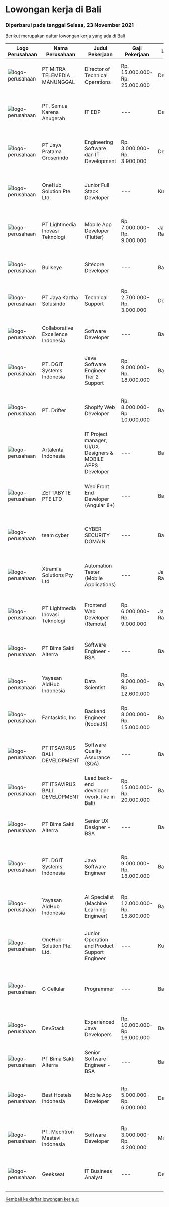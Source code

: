 
  # Lowongan kerja di Bali

  ### Diperbarui pada tanggal Selasa, 23 November 2021

  Berikut merupakan daftar lowongan kerja yang ada di Bali

  |Logo Perusahaan | Nama Perusahaan | Judul Pekerjaan | Gaji Pekerjaan | Lokasi | Deskripsi | Tanggal diunggah | Pranala |
  | -------------- | --------------- | --------------- | --------- | --------- | -------------- | ------- | ----------- |
  |![logo-perusahaan](https://image-service-cdn.seek.com.au/16c862207f96b3f370f64d8b44491152321c7aac/ee4dce1061f3f616224767ad58cb2fc751b8d2dc)|PT MITRA TELEMEDIA MANUNGGAL|Director of Technical Operations|Rp. 15.000.000-Rp. 25.000.000|Denpasar|MTM Bali is a market leader and fast-growing licensed Internet Service and Cable TV Provider, delivering high-quality and reliable connectivity...|Senin, 22 November 2021|https://www.jobstreet.co.id/id/job/director-of-technical-operations-3697069?token=0~b63b55b1-1684-43c3-bad7-b4a21a047d1c&sectionRank=1&jobId=jobstreet-id-job-3697069|
|![logo-perusahaan](https://image-service-cdn.seek.com.au/4727b1daf47392fdb2a564567df815cee457fb41/ee4dce1061f3f616224767ad58cb2fc751b8d2dc)|PT. Semua Karena Anugerah|IT EDP|---|Denpasar|Tugas utama: Membantu perusahaan untuk membangun dan memaintain customer loyalty, dengan menggunakan software CRM (Customer Relationship Management)...|Kamis, 18 November 2021|https://www.jobstreet.co.id/id/job/it-edp-3684328?token=0~b63b55b1-1684-43c3-bad7-b4a21a047d1c&sectionRank=2&jobId=jobstreet-id-job-3684328|
|![logo-perusahaan](https://image-service-cdn.seek.com.au/d30cdd42ce42d1f25e42a0cfe4b1cefd46b97989/ee4dce1061f3f616224767ad58cb2fc751b8d2dc)|PT Jaya Pratama Groserindo|Engineering Software dan IT Development|Rp. 3.000.000-Rp. 3.900.000|Denpasar|Kualifikasi :   Lulusan Sarjana Komputer Science / Information Technology (IT ) Minimum IPK 3,00 Usia 20 - 30 tahun  Menguasai C#, ASP.Net , Visual...|Kamis, 18 November 2021|https://www.jobstreet.co.id/id/job/engineering-software-dan-it-development-3678099?token=0~b63b55b1-1684-43c3-bad7-b4a21a047d1c&sectionRank=3&jobId=jobstreet-id-job-3678099|
|![logo-perusahaan](https://image-service-cdn.seek.com.au/53ee953a4214296f41191fe3a3e3aef5917117bc/ee4dce1061f3f616224767ad58cb2fc751b8d2dc)|OneHub Solution Pte. Ltd.|Junior Full Stack Developer|---|Kuta|Duties and Responsibilities: Collaborate with other engineers to develop and deploy new features Design, build, and maintain our API’s Write...|Sabtu, 20 November 2021|https://www.jobstreet.co.id/id/job/junior-full-stack-developer-3680946?token=0~b63b55b1-1684-43c3-bad7-b4a21a047d1c&sectionRank=4&jobId=jobstreet-id-job-3680946|
|![logo-perusahaan](https://image-service-cdn.seek.com.au/ebfe0f91667a47547f62ce1bea5320e2313e817f/ee4dce1061f3f616224767ad58cb2fc751b8d2dc)|PT Lightmedia Inovasi Teknologi|Mobile App Developer (Flutter)|Rp. 7.000.000-Rp. 9.000.000|Jakarta Raya|Why you should join us?LimeCommerce.com is an Ecommerce focused company working with clients across the globe focusing on Magento. We’re an Adobe...|Minggu, 21 November 2021|https://www.jobstreet.co.id/id/job/mobile-app-developer-flutter-3696606?token=0~b63b55b1-1684-43c3-bad7-b4a21a047d1c&sectionRank=5&jobId=jobstreet-id-job-3696606|
|![logo-perusahaan](https://image-service-cdn.seek.com.au/bbf2137c41f12d6e9394eaecc245409d87abbbf0/ee4dce1061f3f616224767ad58cb2fc751b8d2dc)|Bullseye|Sitecore Developer|---|Bali|Bullseye is seeking a full-time Sitecore developer to work on building websites and applications. If you are looking for a stimulating and engaging...|Selasa, 23 November 2021|https://www.jobstreet.co.id/id/job/sitecore-developer-3698075?token=0~b63b55b1-1684-43c3-bad7-b4a21a047d1c&sectionRank=6&jobId=jobstreet-id-job-3698075|
|![logo-perusahaan](https://image-service-cdn.seek.com.au/295a790b1e507a7e7e1ece863a9cbc400be15412/ee4dce1061f3f616224767ad58cb2fc751b8d2dc)|PT Jaya Kartha Solusindo|Technical Support|Rp. 2.700.000-Rp. 3.000.000|Denpasar|Kualifikasi:  Berusia minimal 20 tahun sampai dengan 30 tahun Pendidikan terakhir minimal SMK atau sederajat Memiliki kemampuan komunikasi dan...|Rabu, 17 November 2021|https://www.jobstreet.co.id/id/job/technical-support-3692518?token=0~b63b55b1-1684-43c3-bad7-b4a21a047d1c&sectionRank=7&jobId=jobstreet-id-job-3692518|
|![logo-perusahaan](https://image-service-cdn.seek.com.au/7145b1ba6bc0dbd678e2bf86d776dd2b1b9b81f6/ee4dce1061f3f616224767ad58cb2fc751b8d2dc)|Collaborative Excellence Indonesia|Software Developer|---|Bali|Responsibilities: Design, coding, and testing of modules for various components of our product framework Capable of understanding and delivering...|Jumat, 19 November 2021|https://www.jobstreet.co.id/id/job/software-developer-3677115?token=0~b63b55b1-1684-43c3-bad7-b4a21a047d1c&sectionRank=8&jobId=jobstreet-id-job-3677115|
|![logo-perusahaan](https://image-service-cdn.seek.com.au/e1681d73e68b1b74b5b5136363b820dd70a250df/ee4dce1061f3f616224767ad58cb2fc751b8d2dc)|PT. DGIT Systems Indonesia|Java Software Engineer Tier 2 Support|Rp. 9.000.000-Rp. 18.000.000|Bali|We are looking for a talented Java engineer to join an experienced team of engineers working on our flagship to support our products: Telflow, a...|Jumat, 19 November 2021|https://www.jobstreet.co.id/id/job/java-software-engineer-tier-2-support-3679533?token=0~b63b55b1-1684-43c3-bad7-b4a21a047d1c&sectionRank=9&jobId=jobstreet-id-job-3679533|
|![logo-perusahaan](https://image-service-cdn.seek.com.au/b2640abd90df1a7069f0d6576052a2cabc0d142a/ee4dce1061f3f616224767ad58cb2fc751b8d2dc)|PT. Drifter|Shopify Web Developer|Rp. 8.000.000-Rp. 10.000.000|Badung|We are looking for a Shopify developer who is motivated to combine the art of design with the art of programming, transitioning seamlessly between...|Kamis, 18 November 2021|https://www.jobstreet.co.id/id/job/shopify-web-developer-3694364?token=0~b63b55b1-1684-43c3-bad7-b4a21a047d1c&sectionRank=10&jobId=jobstreet-id-job-3694364|
|![logo-perusahaan](https://image-service-cdn.seek.com.au/344bd9fe448166cdcc0de10cf5cece170e87532c/ee4dce1061f3f616224767ad58cb2fc751b8d2dc)|Artalenta Indonesia|IT Project manager, UI/UX Designers & MOBILE APPS Developer|---|Bali|Job Description:  Coordinate internal resources and third parties/vendors for the flawless execution of projects Ensure that all projects are...|Rabu, 17 November 2021|https://www.jobstreet.co.id/id/job/it-project-manager-ui-ux-designers-mobile-apps-developer-3675767?token=0~b63b55b1-1684-43c3-bad7-b4a21a047d1c&sectionRank=11&jobId=jobstreet-id-job-3675767|
|![logo-perusahaan](https://image-service-cdn.seek.com.au/a9ad8fdd00d66418bb5e9ec41ddbc2318ccec822/ee4dce1061f3f616224767ad58cb2fc751b8d2dc)|ZETTABYTE PTE LTD|Web Front End Developer (Angular 8+)|---|Badung|You can visit us at https://www.zettabyte.life/ for more information.Job DescriptionWe are looking for a Front-End Web Developer who is motivated to...|Kamis, 18 November 2021|https://www.jobstreet.co.id/id/job/web-front-end-developer-angular-8-3683459?token=0~b63b55b1-1684-43c3-bad7-b4a21a047d1c&sectionRank=12&jobId=jobstreet-id-job-3683459|
|![logo-perusahaan](https://us.123rf.com/450wm/pavelstasevich/pavelstasevich1811/pavelstasevich181101027/112815900-stock-vector-no-image-available-icon-flat-vector.jpg?ver=6)|team cyber|CYBER SECURITY DOMAIN|---|Bali|* Solid knowledge of domain system operation: registration, name resolution, domain statuses, domain migrations, etc.* Independent and able to perform...|Senin, 22 November 2021|https://www.jobstreet.co.id/id/job/cyber-security-domain-3697799?token=0~b63b55b1-1684-43c3-bad7-b4a21a047d1c&sectionRank=13&jobId=jobstreet-id-job-3697799|
|![logo-perusahaan](https://image-service-cdn.seek.com.au/886dbb766c5bd832cea6f1bb5b5374b094ca8917/ee4dce1061f3f616224767ad58cb2fc751b8d2dc)|Xtramile Solutions Pty Ltd|Automation Tester (Mobile Applications)|---|Jakarta Raya|Innovative job opportunity offering a high salary package, attractive bonus remuneration and full remote working arrangement. This role will help...|Kamis, 18 November 2021|https://www.jobstreet.co.id/id/job/automation-tester-mobile-applications-3683694?token=0~b63b55b1-1684-43c3-bad7-b4a21a047d1c&sectionRank=14&jobId=jobstreet-id-job-3683694|
|![logo-perusahaan](https://image-service-cdn.seek.com.au/ebfe0f91667a47547f62ce1bea5320e2313e817f/ee4dce1061f3f616224767ad58cb2fc751b8d2dc)|PT Lightmedia Inovasi Teknologi|Frontend Web Developer (Remote)|Rp. 6.000.000-Rp. 9.000.000|Jakarta Raya|Responsibilities:  Apply design Figma to a working and neat website.  Work with backend engineer to create a working E-commerce site that looks good...|Rabu, 17 November 2021|https://www.jobstreet.co.id/id/job/frontend-web-developer-remote-3693671?token=0~b63b55b1-1684-43c3-bad7-b4a21a047d1c&sectionRank=15&jobId=jobstreet-id-job-3693671|
|![logo-perusahaan](https://image-service-cdn.seek.com.au/3b449304b19b7a5909fe2d6166b69cb2e3dfc9ad/ee4dce1061f3f616224767ad58cb2fc751b8d2dc)|PT Bima Sakti Alterra|Software Engineer - BSA|---|Bali|Area Responsibility:● Develop software solutions by studying information needs; conferring with users; studying systems flow, data usage and work...|Rabu, 17 November 2021|https://www.jobstreet.co.id/id/job/software-engineer-bsa-3692362?token=0~b63b55b1-1684-43c3-bad7-b4a21a047d1c&sectionRank=16&jobId=jobstreet-id-job-3692362|
|![logo-perusahaan](https://image-service-cdn.seek.com.au/b8a60e8d6ca510696f33d15561863cf7825cf93a/ee4dce1061f3f616224767ad58cb2fc751b8d2dc)|Yayasan AidHub Indonesia|Data Scientist|Rp. 9.000.000-Rp. 12.600.000|Badung|As a data scientist, you play a key role to solve complex problems and drive insights from a sea of data. Your role will strongly emphasize modelling,...|Senin, 15 November 2021|https://www.jobstreet.co.id/id/job/data-scientist-3690376?token=0~b63b55b1-1684-43c3-bad7-b4a21a047d1c&sectionRank=17&jobId=jobstreet-id-job-3690376|
|![logo-perusahaan](https://image-service-cdn.seek.com.au/25474852f9b1a1a98076b1d7fd59707060cc2182/ee4dce1061f3f616224767ad58cb2fc751b8d2dc)|Fantasktic, Inc|Backend Engineer (NodeJS)|Rp. 8.000.000-Rp. 15.000.000|Bali|Who we are?We are a new agency based in Bali that works on international clients to help them develop or bootstrap their startups. We are a small team...|Rabu, 17 November 2021|https://www.jobstreet.co.id/id/job/backend-engineer-nodejs-3676084?token=0~b63b55b1-1684-43c3-bad7-b4a21a047d1c&sectionRank=18&jobId=jobstreet-id-job-3676084|
|![logo-perusahaan](https://image-service-cdn.seek.com.au/83f6c0a379be672bd3733ebae34ee48ae48afc54/ee4dce1061f3f616224767ad58cb2fc751b8d2dc)|PT ITSAVIRUS BALI DEVELOPMENT|Software Quality Assurance (SQA)|---|Badung|About ItsavirusItsavirus is a software company with offices in Bali, Singapore and Amsterdam. We have a team of over 50 dedicated professionals who...|Kamis, 18 November 2021|https://www.jobstreet.co.id/id/job/software-quality-assurance-sqa-3677745?token=0~b63b55b1-1684-43c3-bad7-b4a21a047d1c&sectionRank=19&jobId=jobstreet-id-job-3677745|
|![logo-perusahaan](https://image-service-cdn.seek.com.au/83f6c0a379be672bd3733ebae34ee48ae48afc54/ee4dce1061f3f616224767ad58cb2fc751b8d2dc)|PT ITSAVIRUS BALI DEVELOPMENT|Lead back-end developer (work, live in Bali)|Rp. 15.000.000-Rp. 20.000.000|Badung|Are you ready to take a next step in your career and also move to Bali? Are you eager to work on large, innovative projects for clients all over the...|Selasa, 16 November 2021|https://www.jobstreet.co.id/id/job/lead-back-end-developer-work-live-in-bali-3675173?token=0~b63b55b1-1684-43c3-bad7-b4a21a047d1c&sectionRank=20&jobId=jobstreet-id-job-3675173|
|![logo-perusahaan](https://image-service-cdn.seek.com.au/3b449304b19b7a5909fe2d6166b69cb2e3dfc9ad/ee4dce1061f3f616224767ad58cb2fc751b8d2dc)|PT Bima Sakti Alterra|Senior UX Designer - BSA|---|Bali|Job Description:- Create, improve and use wireframes, prototypes, style guides, user flows, and effectively communicate your ideas using any of these...|Kamis, 18 November 2021|https://www.jobstreet.co.id/id/job/senior-ux-designer-bsa-3694757?token=0~b63b55b1-1684-43c3-bad7-b4a21a047d1c&sectionRank=21&jobId=jobstreet-id-job-3694757|
|![logo-perusahaan](https://image-service-cdn.seek.com.au/e1681d73e68b1b74b5b5136363b820dd70a250df/ee4dce1061f3f616224767ad58cb2fc751b8d2dc)|PT. DGIT Systems Indonesia|Java Software Engineer|Rp. 9.000.000-Rp. 18.000.000|Bali|We are looking for a talented Java engineer to join an experienced team of engineers working on our flagship products Telflow, a next-generation...|Rabu, 17 November 2021|https://www.jobstreet.co.id/id/job/java-software-engineer-3682548?token=0~b63b55b1-1684-43c3-bad7-b4a21a047d1c&sectionRank=22&jobId=jobstreet-id-job-3682548|
|![logo-perusahaan](https://image-service-cdn.seek.com.au/b8a60e8d6ca510696f33d15561863cf7825cf93a/ee4dce1061f3f616224767ad58cb2fc751b8d2dc)|Yayasan AidHub Indonesia|AI Specialist (Machine Learning Engineer)|Rp. 12.000.000-Rp. 15.800.000|Badung|AI Specialists are experts in computer programming with the main task of checking hypotheses. This hypothesis checking is carried out using cognitive...|Senin, 15 November 2021|https://www.jobstreet.co.id/id/job/ai-specialist-machine-learning-engineer-3690354?token=0~b63b55b1-1684-43c3-bad7-b4a21a047d1c&sectionRank=23&jobId=jobstreet-id-job-3690354|
|![logo-perusahaan](https://image-service-cdn.seek.com.au/53ee953a4214296f41191fe3a3e3aef5917117bc/ee4dce1061f3f616224767ad58cb2fc751b8d2dc)|OneHub Solution Pte. Ltd.|Junior Operation and Product Support Engineer|---|Kuta|Tugas utama: Bertanggung jawab atas kelancaran operasional production live server di cloud service (AWS) and cache servers di remote office sites....|Minggu, 14 November 2021|https://www.jobstreet.co.id/id/job/junior-operation-and-product-support-engineer-3680996?token=0~b63b55b1-1684-43c3-bad7-b4a21a047d1c&sectionRank=24&jobId=jobstreet-id-job-3680996|
|![logo-perusahaan](https://us.123rf.com/450wm/pavelstasevich/pavelstasevich1811/pavelstasevich181101027/112815900-stock-vector-no-image-available-icon-flat-vector.jpg?ver=6)|G Cellular|Programmer|---|Bali|Menyediakan dan mengembangkan program aplikasi sesuai kebutuhan Mengimplementasikan program aplikasi yang sudah dibuat Memberikan laporan setiap bulan...|Selasa, 16 November 2021|https://www.jobstreet.co.id/id/job/programmer-3692123?token=0~b63b55b1-1684-43c3-bad7-b4a21a047d1c&sectionRank=25&jobId=jobstreet-id-job-3692123|
|![logo-perusahaan](https://image-service-cdn.seek.com.au/074f2081cc42a722643e36313941760f758e7c3b/ee4dce1061f3f616224767ad58cb2fc751b8d2dc)|DevStack|Experienced Java Developers|Rp. 10.000.000-Rp. 16.000.000|Bali|We are looking for exceptional and experienced Java or Kotlin Developers to join our team in Bandung or Bali! The position requires at least: Bachelor...|Selasa, 16 November 2021|https://www.jobstreet.co.id/id/job/experienced-java-developers-3691105?token=0~b63b55b1-1684-43c3-bad7-b4a21a047d1c&sectionRank=26&jobId=jobstreet-id-job-3691105|
|![logo-perusahaan](https://image-service-cdn.seek.com.au/3b449304b19b7a5909fe2d6166b69cb2e3dfc9ad/ee4dce1061f3f616224767ad58cb2fc751b8d2dc)|PT Bima Sakti Alterra|Senior Software Engineer - BSA|---|Bali|Area Responsibility:● Develop software solutions by studying information needs; conferring with users; studying systems flow, data usage and work...|Rabu, 17 November 2021|https://www.jobstreet.co.id/id/job/senior-software-engineer-bsa-3692344?token=0~b63b55b1-1684-43c3-bad7-b4a21a047d1c&sectionRank=27&jobId=jobstreet-id-job-3692344|
|![logo-perusahaan](https://image-service-cdn.seek.com.au/a7faa182c487952fbb0cd77fb48bfbbc49561516/ee4dce1061f3f616224767ad58cb2fc751b8d2dc)|Best Hostels Indonesia|Mobile App Developer|Rp. 5.000.000-Rp. 6.000.000|Denpasar|Requirement: Candidate must possess at least Bachelor's Degree in Engineering (Computer/Telecommunication), IT or equivalent. At least 2 Year(s) of...|Rabu, 17 November 2021|https://www.jobstreet.co.id/id/job/mobile-app-developer-3682594?token=0~b63b55b1-1684-43c3-bad7-b4a21a047d1c&sectionRank=28&jobId=jobstreet-id-job-3682594|
|![logo-perusahaan](https://image-service-cdn.seek.com.au/104d3a7617e285c9657e6070daf89ec063d8d252/ee4dce1061f3f616224767ad58cb2fc751b8d2dc)|PT. Mechtron Mastevi Indonesia|Software Developer|Rp. 3.000.000-Rp. 4.200.000|Medan|Requirements:• Candidate must possess Bachelor’s Degree in Information Technology or equivalent with minimum GPA 3.00• Required skills in programming...|Senin, 15 November 2021|https://www.jobstreet.co.id/id/job/software-developer-3690748?token=0~b63b55b1-1684-43c3-bad7-b4a21a047d1c&sectionRank=29&jobId=jobstreet-id-job-3690748|
|![logo-perusahaan](https://image-service-cdn.seek.com.au/a94166d692fda70a364e9d5191d7ced8a65f1597/ee4dce1061f3f616224767ad58cb2fc751b8d2dc)|Geekseat|IT Business Analyst|---|Denpasar|We are currently looking for an exceptional and experienced Business Analyst to join our awesome team!The Role:IT Technical Business Analyst A...|Jumat, 12 November 2021|https://www.jobstreet.co.id/id/job/it-business-analyst-3678466?token=0~b63b55b1-1684-43c3-bad7-b4a21a047d1c&sectionRank=30&jobId=jobstreet-id-job-3678466|


  [Kembali ke daftar lowongan kerja 🔙](../README.md#daftar-lowongan-kerja)
  